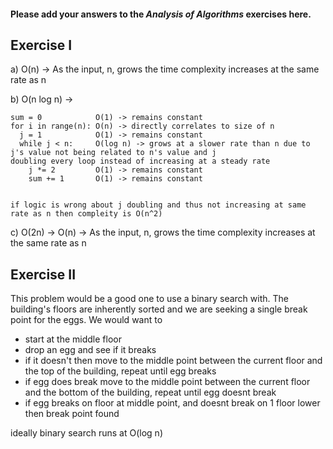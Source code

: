 #### Please add your answers to the ***Analysis of  Algorithms*** exercises here.

## Exercise I

a) O(n) -> As the input, n, grows the time complexity increases at the same rate as n 


b) O(n log n) ->

    sum = 0            O(1) -> remains constant 
    for i in range(n): O(n) -> directly correlates to size of n
      j = 1            O(1) -> remains constant
      while j < n:     O(log n) -> grows at a slower rate than n due to j's value not being related to n's value and j                                      doubling every loop instead of increasing at a steady rate
        j *= 2         O(1) -> remains constant
        sum += 1       O(1) -> remains constant


    if logic is wrong about j doubling and thus not increasing at same rate as n then compleity is O(n^2)

c) O(2n) -> O(n) -> As the input, n, grows the time complexity increases at the same rate as n

## Exercise II

This problem would be a good one to use a binary search with. The building's floors are inherently sorted and we are seeking
a single break point for the eggs. We would want to 

- start at the middle floor
- drop an egg and see if it breaks
- if it doesn't then move to the middle point between the current floor and the top of the building, repeat until egg breaks
- if egg does break move to the middle point between the current floor and the bottom of the building, repeat until egg doesnt break
- if egg breaks on floor at middle point, and doesnt break on 1 floor lower then break point found

ideally binary search runs at O(log n)